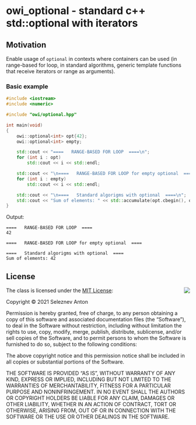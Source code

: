 # owi_optional - standard c++ std::optional with iterators

## Motivation

Enable usage of `optional` in contexts where containers can be used (in range-based for loop, in standard algorithms, generic template functions that receive iterators or range as arguments).

### Basic example

```C++
#include <iostream>
#include <numeric>

#include "owi/optional.hpp"

int main(void)
{
    owi::optional<int> opt{42};
    owi::optional<int> empty;

    std::cout << "====   RANGE-BASED FOR LOOP  ====\n";
    for (int i : opt)
        std::cout << i << std::endl;

    std::cout << "\n====   RANGE-BASED FOR LOOP for empty optional  ====\n";
    for (int i : empty)
        std::cout << i << std::endl;

    std::cout << "\n====   Standard algorigms with optional  ====\n";
    std::cout << "Sum of elements: " << std::accumulate(opt.cbegin(), opt.cend(), 0) << std::endl;
}
```

Output:
```text
====   RANGE-BASED FOR LOOP  ====
42

====   RANGE-BASED FOR LOOP for empty optional  ====

====   Standard algorigms with optional  ====
Sum of elements: 42
```

## License

<img align="right" src="http://opensource.org/trademarks/opensource/OSI-Approved-License-100x137.png">

The class is licensed under the [MIT License](http://opensource.org/licenses/MIT):

Copyright &copy; 2021 Seleznev Anton

Permission is hereby granted, free of charge, to any person obtaining a copy of this software and associated documentation files (the “Software”), to deal in the Software without restriction, including without limitation the rights to use, copy, modify, merge, publish, distribute, sublicense, and/or sell copies of the Software, and to permit persons to whom the Software is furnished to do so, subject to the following conditions:

The above copyright notice and this permission notice shall be included in all copies or substantial portions of the Software.

THE SOFTWARE IS PROVIDED “AS IS”, WITHOUT WARRANTY OF ANY KIND, EXPRESS OR IMPLIED, INCLUDING BUT NOT LIMITED TO THE WARRANTIES OF MERCHANTABILITY, FITNESS FOR A PARTICULAR PURPOSE AND NONINFRINGEMENT. IN NO EVENT SHALL THE AUTHORS OR COPYRIGHT HOLDERS BE LIABLE FOR ANY CLAIM, DAMAGES OR OTHER LIABILITY, WHETHER IN AN ACTION OF CONTRACT, TORT OR OTHERWISE, ARISING FROM, OUT OF OR IN CONNECTION WITH THE SOFTWARE OR THE USE OR OTHER DEALINGS IN THE SOFTWARE.





